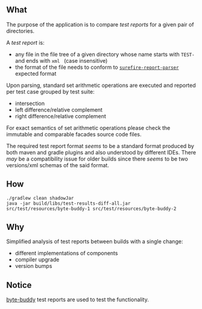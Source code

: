 What
-
The purpose of the application is to compare _test reports_ for a given pair of directories. 

A _test report_ is:
 - any file in the file tree of a given directory whose name starts with `TEST-` and ends with `xml
` (case insensitive)
- the format of the file needs to conform to [`surefire-report-parser`](https://maven.apache.org/surefire/surefire-report-parser/summary.html) expected format

Upon parsing, standard set arithmetic operations are executed and reported per test case grouped by test suite:
 - intersection
 - left difference/relative complement
 - right difference/relative complement
 
For exact semantics of set arithmetic operations please check the immutable and comparable facades source code files.

The required test report format _seems_ to be a standard format produced by both maven and gradle plugins and also understood by different IDEs. There _may_ be a compatibility issue for older builds since there _seems_ to be two versions/xml schemas of the said format.

How
-
    ./gradlew clean shadowJar
    java -jar build/libs/test-results-diff-all.jar src/test/resources/byte-buddy-1 src/test/resources/byte-buddy-2 

Why
-
Simplified analysis of test reports between builds with a single change:
 - different implementations of components
 - compiler upgrade
 - version bumps
 
 Notice
 -
 [byte-buddy](https://github.com/raphw/byte-buddy) test reports are used to test the functionality.